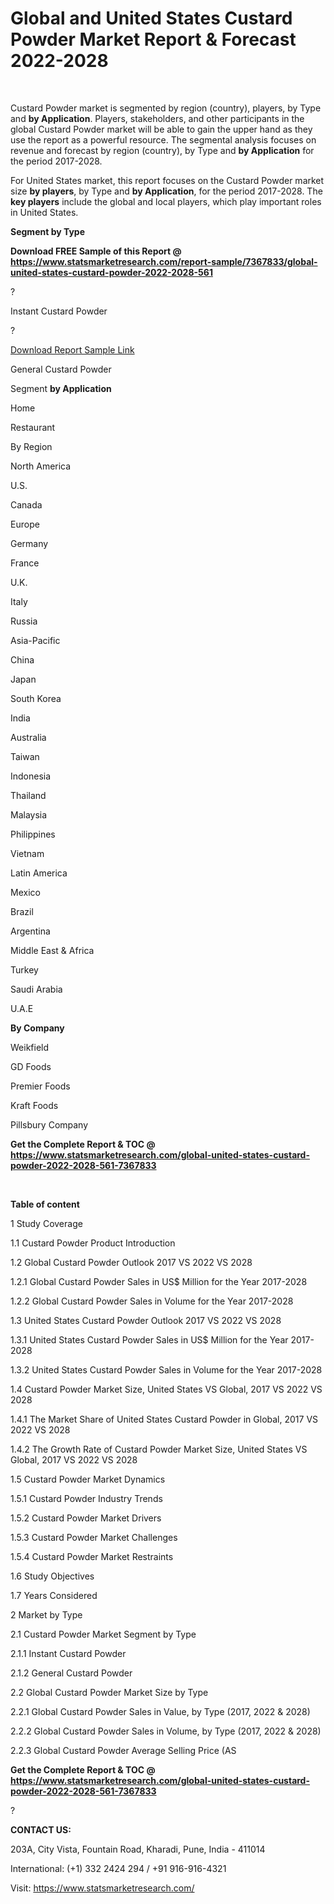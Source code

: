 <h1>Global and United States Custard Powder Market Report & Forecast 2022-2028</h1><br/><p>Custard Powder market is segmented by region (country), players, by Type and <strong>by Application</strong>. Players, stakeholders, and other participants in the global Custard Powder market will be able to gain the upper hand as they use the report as a powerful resource. The segmental analysis focuses on revenue and forecast by region (country), by Type and <strong>by Application</strong> for the period 2017-2028.</p>
 
 
 
 <p>For United States market, this report focuses on the Custard Powder market size <strong>by players</strong>, by Type and <strong>by Application</strong>, for the period 2017-2028. The <strong>key players</strong> include the global and local players, which play important roles in United States.</p>
 
 
 
 <p><strong>Segment by Type</strong></p>
 
 
 
 <div><b>Download FREE Sample of this Report @ <a href="https://www.statsmarketresearch.com/download-free-sample/7367833/global-united-states-custard-powder-2022-2028-561">https://www.statsmarketresearch.com/report-sample/7367833/global-united-states-custard-powder-2022-2028-561</a></b></div>
 
 
 
 <p>? </p>
 
 
 
 <p>Instant Custard Powder</p>
 
 
 
 <p>? </p>
 
 
 
 <p><a href="https://www.statsmarketresearch.com/download-free-sample/7367833/global-united-states-custard-powder-2022-2028-561">Download Report Sample Link</a></p>
 
 
 
 <p>General Custard Powder</p>
 
 
 
 <p>Segment <strong>by Application</strong></p>
 
 
 
 <p>Home</p>
 
 
 
 <p>Restaurant</p>
 
 
 
 <p>By Region</p>
 
 
 
 <p>North America</p>
 
 
 
 <p>U.S.</p>
 
 
 
 <p>Canada</p>
 
 
 
 <p>Europe</p>
 
 
 
 <p>Germany</p>
 
 
 
 <p>France</p>
 
 
 
 <p>U.K.</p>
 
 
 
 <p>Italy</p>
 
 
 
 <p>Russia</p>
 
 
 
 <p>Asia-Pacific</p>
 
 
 
 <p>China</p>
 
 
 
 <p>Japan</p>
 
 
 
 <p>South Korea</p>
 
 
 
 <p>India</p>
 
 
 
 <p>Australia</p>
 
 
 
 <p>Taiwan</p>
 
 
 
 <p>Indonesia</p>
 
 
 
 <p>Thailand</p>
 
 
 
 <p>Malaysia</p>
 
 
 
 <p>Philippines</p>
 
 
 
 <p>Vietnam</p>
 
 
 
 <p>Latin America</p>
 
 
 
 <p>Mexico</p>
 
 
 
 <p>Brazil</p>
 
 
 
 <p>Argentina</p>
 
 
 
 <p>Middle East & Africa</p>
 
 
 
 <p>Turkey</p>
 
 
 
 <p>Saudi Arabia</p>
 
 
 
 <p>U.A.E</p>
 
 
 
 <p><strong>By Company</strong></p>
 
 
 
 <p>Weikfield</p>
 
 
 
 <p>GD Foods</p>
 
 
 
 <p>Premier Foods</p>
 
 
 
 <p>Kraft Foods</p>
 
 
 
 <p>Pillsbury Company</p>
 
 
 
 <div><b>Get the Complete Report & TOC @ <a href="https://www.statsmarketresearch.com/global-united-states-custard-powder-2022-2028-561-7367833">https://www.statsmarketresearch.com/global-united-states-custard-powder-2022-2028-561-7367833</a></b></div>
 
 
 
 <p><br />
 
 <b>Table of content</b></p>
 
 
 
 <p>1 Study Coverage<br />
 
 1.1 Custard Powder Product Introduction<br />
 
 1.2 Global Custard Powder Outlook 2017 VS 2022 VS 2028<br />
 
 1.2.1 Global Custard Powder Sales in US$ Million for the Year 2017-2028<br />
 
 1.2.2 Global Custard Powder Sales in Volume for the Year 2017-2028<br />
 
 1.3 United States Custard Powder Outlook 2017 VS 2022 VS 2028<br />
 
 1.3.1 United States Custard Powder Sales in US$ Million for the Year 2017-2028<br />
 
 1.3.2 United States Custard Powder Sales in Volume for the Year 2017-2028<br />
 
 1.4 Custard Powder Market Size, United States VS Global, 2017 VS 2022 VS 2028<br />
 
 1.4.1 The Market Share of United States Custard Powder in Global, 2017 VS 2022 VS 2028<br />
 
 1.4.2 The Growth Rate of Custard Powder Market Size, United States VS Global, 2017 VS 2022 VS 2028<br />
 
 1.5 Custard Powder Market Dynamics<br />
 
 1.5.1 Custard Powder Industry Trends<br />
 
 1.5.2 Custard Powder Market Drivers<br />
 
 1.5.3 Custard Powder Market Challenges<br />
 
 1.5.4 Custard Powder Market Restraints<br />
 
 1.6 Study Objectives<br />
 
 1.7 Years Considered<br />
 
 2 Market by Type<br />
 
 2.1 Custard Powder Market Segment by Type<br />
 
 2.1.1 Instant Custard Powder<br />
 
 2.1.2 General Custard Powder<br />
 
 2.2 Global Custard Powder Market Size by Type<br />
 
 2.2.1 Global Custard Powder Sales in Value, by Type (2017, 2022 & 2028)<br />
 
 2.2.2 Global Custard Powder Sales in Volume, by Type (2017, 2022 & 2028)<br />
 
 2.2.3 Global Custard Powder Average Selling Price (AS</p>
 
 
 
 <div><b>Get the Complete Report & TOC @ <a href="https://www.statsmarketresearch.com/global-united-states-custard-powder-2022-2028-561-7367833">https://www.statsmarketresearch.com/global-united-states-custard-powder-2022-2028-561-7367833</a></b></div>
 
 
 
 <p>? </p>
 
 
 
 <p><b>CONTACT US:</b><br />
 
 203A, City Vista, Fountain Road, Kharadi, Pune, India - 411014<br />
 
 International: (+1) 332 2424 294 / +91 916-916-4321<br />
 
 Visit: <a href="https://www.statsmarketresearch.com/">https://www.statsmarketresearch.com/</a></p>